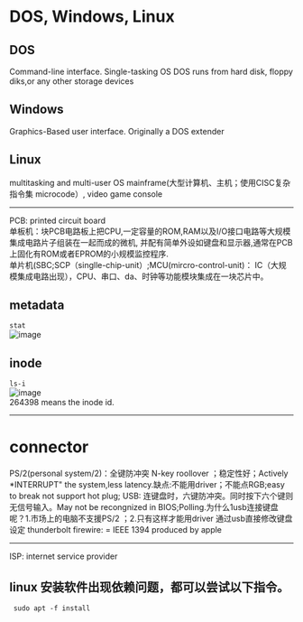  # DOS, Windows, Linux
 ## DOS
 Command-line interface.
 Single-tasking OS
 DOS runs from hard disk, floppy diks,or any other storage devices
 ## Windows  
 Graphics-Based user interface.
 Originally a DOS extender
 ## Linux
 multitasking and multi-user OS
 mainframe(大型计算机、主机；使用CISC复杂指令集 microcode）, video game console
 ***  
 PCB: printed circuit board  
 单板机：块PCB电路板上把CPU,一定容量的ROM,RAM以及I/O接口电路等大规模集成电路片子组装在一起而成的微机,
 并配有简单外设如键盘和显示器,通常在PCB上固化有ROM或者EPROM的小规模监控程序.   
 单片机(SBC;SCP（singlle-chip-unit）;MCU(mircro-control-unit)： IC（大规模集成电路出现），CPU、串口、da、时钟等功能模块集成在一块芯片中。
 ## metadata
 `stat`  
 ![image](https://user-images.githubusercontent.com/59786755/178883660-5cd9eb15-d8e7-458c-915b-e02dcb89a93c.png)
## inode
`ls-i`  
![image](https://user-images.githubusercontent.com/59786755/178885156-cbb2e7ca-71ed-4330-add6-1200f6e39a10.png)  
264398 means the inode id.
 
 ***
 # connector 
 PS/2(personal system/2)：全键防冲突 N-key roollover ；稳定性好；Actively *INTERRUPT" the system,less latency.缺点:不能用driver；不能点RGB;easy to break not support hot plug;
 USB: 连键盘时，六键防冲突。同时按下六个键则无信号输入。May not be recongnized in BIOS;Polling.为什么1usb连接键盘呢？1.市场上的电脑不支援PS/2 
 ；2.只有这样才能用driver 通过usb直接修改键盘设定
 thunderbolt
 firewire: = IEEE 1394 produced by apple
 ***  
 ISP: internet service provider
 ## linux 安装软件出现依赖问题，都可以尝试以下指令。
```
 sudo apt -f install
 ```
 ## 

